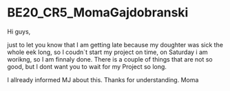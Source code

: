 # BE20_CR5_MomaGajdobranski

Hi guys, 

just to let you know that I am getting late because my doughter was sick the whole eek long, so I coudn`t start my project on time, on Saturday i am worikng, so I am finnaly done.
There is a couple of things that are not so good, but I dont want you to wait for my Project so long.

I allready informed MJ about this.
Thanks for understanding.
Moma
